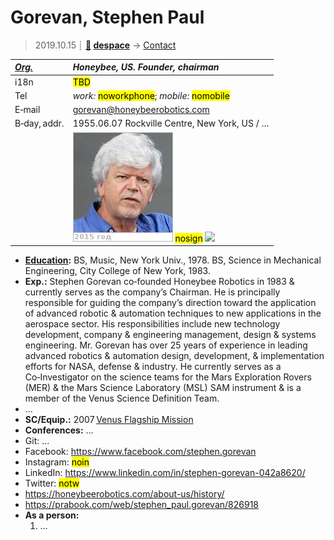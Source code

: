 # Gorevan, Stephen Paul
> 2019.10.15 ┊ **[🚀](../index/index.md) [despace](index.md)** → [Contact](contact.md)

|*[Org.](contact.md)*|*Honeybee, US. Founder, chairman*|
|:--|:--|
|i18n| <mark>TBD</mark> |
|Tel| *work:* <mark>noworkphone</mark>; *mobile:* <mark>nomobile</mark> |
|E‑mail| <gorevan@honeybeerobotics.com> |
|B‑day, addr.| 1955.06.07 Rockville Centre, New York, US / … |
|| [![](f/contact/g/gorevan_001_photo_thumb.jpg)](f/contact/g/gorevan_001_photo.jpg) <mark>nosign</mark> [![](f/contact//_001_sign_thumb.jpg)](f/contact//_001_sign.png) |

   - **[Education](edu.md):** BS, Music, New York Univ., 1978. BS, Science in Mechanical Engineering, City College of New York, 1983.
   - **Exp.:** Stephen Gorevan co‑founded Honeybee Robotics in 1983 & currently serves as the company’s Chairman. He is principally responsible for guiding the company’s direction toward the application of advanced robotic & automation techniques to new applications in the aerospace sector. His responsibilities include new technology development, company & engineering management, design & systems engineering. Mr. Gorevan has over 25 years of experience in leading advanced robotics & automation design, development, & implementation efforts for NASA, defense & industry. He currently serves as a Co‑Investigator on the science teams for the Mars Exploration Rovers (MER) & the Mars Science Laboratory (MSL) SAM instrument & is a member of the Venus Science Definition Team.
   - …
   - **SC/Equip.:** 2007 [Venus Flagship Mission](venus_flagship_mission.md)
   - **Conferences:** …
   - Git: …
   - Facebook: <https://www.facebook.com/stephen.gorevan>
   - Instagram: <mark>noin</mark>
   - LinkedIn: <https://www.linkedin.com/in/stephen-gorevan-042a8620/>
   - Twitter: <mark>notw</mark>
   - <https://honeybeerobotics.com/about-us/history/>
   - <https://prabook.com/web/stephen_paul.gorevan/826918>
   - **As a person:**
      1. …
